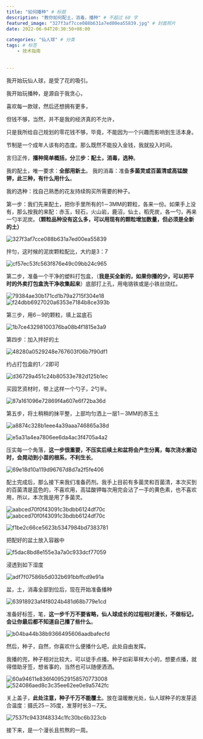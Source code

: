 ```yaml
---
title: "如何播种" # 标题
description: "教你如何配土，消毒，播种" # 不超过 60 字
featured_image: "327f3af7cce088b631a7ed00ea55839.jpg" # 封面照片
date: 2022-06-04T20:30:50+08:00

categories: "仙人球" # 分类
tags: # 标签
    - 技术指南
   
    
---
```


我开始玩仙人球，是受了花的吸引。

我开始玩播种，是源自于我贪心，

喜欢每一款球，然后还想拥有更多，

但钱不够，当然，并不是我的经济真的不允许， 

只是我所给自己规划的零花钱不够，毕竟，不能因为一个兴趣而影响到生活本身。

节制是一个成年人该有的态度。那么既然不能投入金钱，我就投入时间。

言归正传，**播种简单概括，分三步：配土，消毒，选种**。

我的配土，唯一要求：**全部用新土**。 我的消毒：准备**多菌灵或百菌清或高锰酸钾，此三种，有什么用什么**。

我的选种：找自己熟悉的花友持续购买所需要的种子。

第一步：我们先来配土，把你手里所有的1－3MM的颗粒，各来一份。如果手上没有，那么按我的来配：赤玉，轻石，火山岩，鹿沼，仙土，稻壳炭，各一勺，再来一勺半泥炭。**（颗粒品种没有这么多，可以用现有的颗粒增加数量，但必须是全新的土）**

![327f3af7cce088b631a7ed00ea55839](327f3af7cce088b631a7ed00ea55839.jpg)

拌匀，这时候的泥炭颗粒配比，大约是3：7

![cf57ec53fc563f876e49c09bb24c965](cf57ec53fc563f876e49c09bb24c965.jpg)

第二步，准备一个干净的塑料打包盒，（**我是买全新的，如果你播的少，可以把平时的外卖打包盒洗干净收集起来**）底部打上孔，用电铬铁或是小铁丝烧红。

![79384ae30b171cd1b79a2715f304e18](79384ae30b171cd1b79a2715f304e18.jpg)![f24dbb6927020a6353e7184b8ce393b](f24dbb6927020a6353e7184b8ce393b.jpg)

第三步，用6－9的颗粒，填上盆底石

![1b7ce43298100376ba08b4f1815e3a9](1b7ce43298100376ba08b4f1815e3a9.jpg)

第四步：加入拌好的土

![48280a0529248e767603f06b7f90df1](48280a0529248e767603f06b7f90df1.jpg)

约占打包盒的1／2即可

![d36729a451c24b80533e782d125b1ec](d36729a451c24b80533e782d125b1ec.jpg)

买园艺资材时，带上这样一个勺子，2勺半。

![87a161096e72869f4a607e6f72ba36d](87a161096e72869f4a607e6f72ba36d.jpg)

第五步，将土稍稍的抹平整，上部均匀洒上一层1－3MM的赤玉土

![a8874c328b1eee4a39aaa746865a38d](a8874c328b1eee4a39aaa746865a38d.jpg)

![e5a31a4ea7806ee6da4ac3f4705a4a2](e5a31a4ea7806ee6da4ac3f4705a4a2.jpg)

压实每一个角落，**这一步很重要，不压实后续土和盆将会产生分离，每次浇水搬动时，会晃动到小苗的根系，不利生长**。

![69e18d10a119d96767d8d7a2f5fe406](69e18d10a119d96767d8d7a2f5fe406.jpg)

配土完成后，那么接下来我们准备药剂。我手上目前有多菌灵和百菌清，本次买到的百菌清是蓝色的，不喜欢用，高锰酸钾每次用完会沾了一手的黄色素，也不喜欢用，所以，本次我是用了多菌灵。

![aabced70f0f43091c3bdbb6124df70c](aabced70f0f43091c3bdbb6124df70c.jpg)![aabced70f0f43091c3bdbb6124df70c](e85ce91a4a1ceb2be73424b4eb3efe0.jpg)



![f1be2c66ce5623b5347984bd7383781](f1be2c66ce5623b5347984bd7383781.jpg)

把配好的盆土放入容器中

![f5dac8bd8e155e3a7a0c933dcf77059](f5dac8bd8e155e3a7a0c933dcf77059.jpg)

浸透到如下湿度

![adf7f07586b5d032b691bbffcd9e91a](adf7f07586b5d032b691bbffcd9e91a.jpg)

盆，土，消毒全部到位后，现在开始准备播种

![63918923af4f8024b481d68b779e1cd](63918923af4f8024b481d68b779e1cd.jpg)

准备好标签，笔，**这一步千万不要省略，仙人球成长的过程相对漫长，不做标记，会让你最后都不知道自己播了些什么**。

![b04ba44b38b9366495606aadbafecfd](b04ba44b38b9366495606aadbafecfd.jpg)

然后，种子，自然，你喜欢什么便播什么吧，此处自由发挥。

我播的兜，种子相对比较大，可以徒手点播。种子如彩草样大小的，想要点播，就得借助牙签，想省事的，当然也可以随便洒洒。

![60a94611e836f409529158570773008](60a94611e836f409529158570773008.jpg)![524086aed8c3c35ee62ee0e9a5742fc](524086aed8c3c35ee62ee0e9a5742fc.jpg)

关上盖子，**此处注意，种子千万不能覆土**。放在温暖散光处，仙人球种子的发芽适合温度：摄氏25－35度，发芽时长3－7天。

![7537fc9433f48334c1fc30bc6b323cb](7537fc9433f48334c1fc30bc6b323cb.jpg)

接下来，是一个漫长且煎熬的一周。
